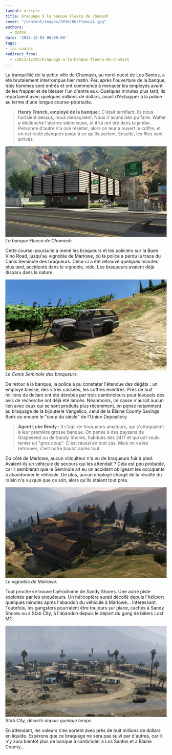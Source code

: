 ```yaml
---
layout: article
title: Braquage à la banque Fleeca de Chumash
cover: "/content/images/2016/06/Fleeca1.jpg"
authors:
  - dydou
date: '2013-12-03 00:00:00'
tags:
- los-santos
redirect_from:
  - /2013/12/02/braquage-a-la-banque-fleeca-de-chumash
---
```


La tranquillité de la petite ville de Chumash, au nord-ouest de Los Santos, a été brutalement interrompue hier matin. Peu après l'ouverture de la banque, trois hommes sont entrés et ont commencé à menacer les employés avant de les frapper et de blesser l'un d'entre eux. Quelques minutes plus tard, ils repartaient avec quelques millions de dollars, avant d'échapper à la police au terme d'une longue course-poursuite.

> **Henry Franck, employé de la banque :** C'était terrifiant. Ils nous hurlaient dessus, nous menaçaient. Nous n'avons rien pu faire. Walter a déclenché l'alarme silencieuse, et il lui ont tiré dans la jambe. Personne d'autre n'a osé résister, alors on leur a ouvert le coffre, et on est resté planqués jusqu'à ce qu'ils partent. Ensuite, les flics sont arrivés.

![La banque Fleeca de Chumash.](/content/images/2016/06/Fleeca1_0.jpg)
_La banque Fleeca de Chumash._

Cette course-poursuite a mené les braqueurs et les policiers sur la Buen Vino Road, jusqu'au vignoble de Marlowe, où la police a perdu la trace du Canis Seminole des braqueurs. Celui-ci a été retrouvé quelques minutes plus tard, accidenté dans le vignoble, vide. Les braqueurs avaient déjà disparu dans la nature.

![Le Canis Seminole des braqueurs.](/content/images/2016/06/Fleeca2.jpg)
_Le Canis Seminole des braqueurs._

De retour à la banque, la police a pu constater l'étendue des dégâts : un employé blessé, des vitres cassées, les coffres éventrés. Près de huit millions de dollars ont été dérobés par trois cambrioleurs pour lesquels des avis de recherche ont déjà été lancés. Néanmoins, ce casse n'aurait aucun lien avec ceux qui se sont produits plus récemment, on pense notamment au braquage de la bijouterie Vangelico, celui de la Blaine County Savings Bank ou encore le "coup du siècle" de l'Union Depository.

> **Agent Luke Brody :** Il s'agit de braqueurs amateurs, qui s'attaquaient à leur première grosse banque. On pense à des paysans de Grapeseed ou de Sandy Shores, habitués des 24/7 et qui ont voulu tenter un "gros coup". C'est réussi en tout cas. Mais on va les retrouver, c'est notre boulot après tout.

Du côté de Marlowe, aucun viticulteur n'a vu de braqueurs fuir à pied. Avaient-ils un véhicule de secours qui les attendait ? Cela est peu probable, car il semblerait que le Seminole ait eu un accident obligeant les occupants à abandonner le véhicule. De plus, aucun employé chargé de la récolte du raisin n'a vu quoi que ce soit, alors qu'ils étaient tout près.

![Le vignoble de Marlowe.](/content/images/2016/06/Fleeca3.jpg)
_Le vignoble de Marlowe._

Tout proche se trouve l'aérodrome de Sandy Shores. Une autre piste exploitée par les enquêteurs. Un hélicoptère aurait décollé depuis l'héliport quelques minutes après l'abandon du véhicule à Marlowe... Intéressant. Toutefois, les gangsters pourraient être toujours sur place, cachés à Sandy Shores ou à Stab City, à l'abandon depuis le départ du gang de bikers Lost MC.

![Stab City, déserté depuis quelque temps.](/content/images/2016/06/Fleeca4.jpg)
_Stab City, déserté depuis quelque temps._

En attendant, les voleurs s'en sortent avec près de huit millions de dollars en liquide. Espérons que ce braquage ne sera pas suivi par d'autres, car il n'y aura bientôt plus de banque à cambrioler à Los Santos et à Blaine County...